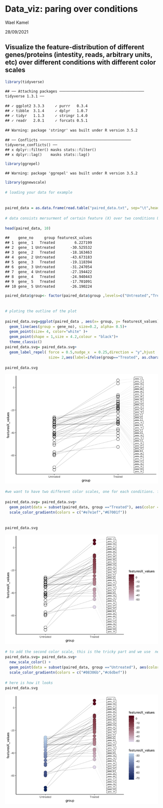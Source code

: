 # Data_viz: paring over conditions

Wael Kamel

28/09/2021

## Visualize the feature-distribution of different genes/proteins (intestity, reads, arbitrary units, etc) over different conditions with different color scales

``` r
library(tidyverse)
```

    ## ── Attaching packages ─────────────────────────────────────── tidyverse 1.3.1 ──

    ## ✓ ggplot2 3.3.3     ✓ purrr   0.3.4
    ## ✓ tibble  3.1.4     ✓ dplyr   1.0.7
    ## ✓ tidyr   1.1.3     ✓ stringr 1.4.0
    ## ✓ readr   2.0.1     ✓ forcats 0.5.1

    ## Warning: package 'stringr' was built under R version 3.5.2

    ## ── Conflicts ────────────────────────────────────────── tidyverse_conflicts() ──
    ## x dplyr::filter() masks stats::filter()
    ## x dplyr::lag()    masks stats::lag()

``` r
library(ggrepel)
```

    ## Warning: package 'ggrepel' was built under R version 3.5.2

``` r
library(ggnewscale)

# loading your data for example


paired_data = as.data.frame(read.table("paired_data.txt", sep="\t",header=TRUE))

# data consists mersurment of certain feature (X) over two conditions Untreated and Treated for a number of 

head(paired_data, 10)
```

    ##    gene_no     group featuresX_values
    ## 1  gene_ 1   Treated         6.227199
    ## 2  gene_ 1 Untreated       -30.525532
    ## 3  gene_ 2   Treated       -18.163463
    ## 4  gene_ 2 Untreated       -43.673183
    ## 5  gene_ 3   Treated       -19.118394
    ## 6  gene_ 3 Untreated       -31.247054
    ## 7  gene_ 4 Untreated       -27.194422
    ## 8  gene_ 4   Treated       -24.940443
    ## 9  gene_ 5   Treated       -17.701091
    ## 10 gene_ 5 Untreated       -26.190224

``` r
paired_data$group<- factor(paired_data$group ,levels=c("Untreated","Treated"))


# ploting the outline of the plot

paired_data.svg=ggplot(paired_data , aes(x= group, y= featuresX_values)) +
  geom_line(aes(group = gene_no), size=0.2, alpha= 0.5)+
  geom_point(size= 4, color="white" )+
  geom_point(shape = 1,size = 4.2,colour = "black")+
  theme_classic()
paired_data.svg= paired_data.svg+ 
  geom_label_repel( force = 0.5,nudge_x  = 0.25,direction = "y",hjust  = 0,segment.size= 0.1,segment.alpha = 0.3,
                    size= 2,aes(label=ifelse(group=="Treated", as.character(gene_no), "")))

paired_data.svg
```

![](unnamed-chunk-1-1.png)

``` r
#we want to have two different color scales, one for each conditions. first we will add one, using geom_point as a filler and standard scale_color_gradientn

paired_data.svg= paired_data.svg+
  geom_point(data = subset(paired_data, group =="Treated"), aes(color = featuresX_values), size=4)+
  scale_color_gradientn(colors = c("#e7e1ef","#67001f"))


paired_data.svg
```

![](unnamed-chunk-1-2.png)

``` r
# to add the second color scale, this is the tricky part and we use  new_scale_color() from (ggnewscale),  which made it very easy
paired_data.svg= paired_data.svg+
  new_scale_color() +
  geom_point(data = subset(paired_data, group =="Untreated"), aes(color = featuresX_values), size=4)+
  scale_color_gradientn(colors = c("#08306b","#c6dbef"))

# here is how it looks
paired_data.svg
```

![](unnamed-chunk-1-3.png)
